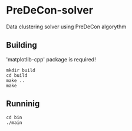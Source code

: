# PreDeCon-solver
Data clustering solver using PreDeCon algorythm

## Building
'matplotlib-cpp' package is required!
```
mkdir build
cd build
make ..
make
```

## Runninig
```
cd bin
./main
```